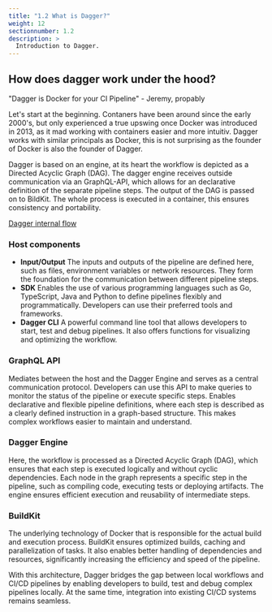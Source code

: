 ```yaml
---
title: "1.2 What is Dagger?"
weight: 12
sectionnumber: 1.2
description: >
  Introduction to Dagger.
---
```



## How does dagger work under the hood?


"Dagger is Docker for your CI Pipeline" - Jeremy, propably

Let's start at the beginning. Contaners have been around since the early 2000's, but only experienced a true upswing once Docker was introduced in 2013, as it mad working with containers easier and more intuitiv.
Dagger works with similar principals as Docker, this is not surprising as the founder of Docker is also the founder of Dagger.

Dagger is based on an engine, at its heart the workflow is depicted as a Directed Acyclic Graph (DAG). The dagger engine receives outside communication via an GraphQL-API, which allows for an declarative definition of the separate pipeline steps. The output of the DAG is passed on to BildKit. The whole process is executed in a container, this ensures consistency and portability.

[Dagger internal flow](dagger-4.svg)


### Host components


* **Input/Output** The inputs and outputs of the pipeline are defined here, such as files, environment variables or network resources. They form the foundation for the communication between different pipeline steps.
* **SDK** Enables the use of various programming languages such as Go, TypeScript, Java and Python to define pipelines flexibly and programmatically. Developers can use their preferred tools and frameworks.
* **Dagger CLI** A powerful command line tool that allows developers to start, test and debug pipelines. It also offers functions for visualizing and optimizing the workflow.


### GraphQL API

Mediates between the host and the Dagger Engine and serves as a central communication protocol. Developers can use this API to make queries to monitor the status of the pipeline or execute specific steps.
Enables declarative and flexible pipeline definitions, where each step is described as a clearly defined instruction in a graph-based structure. This makes complex workflows easier to maintain and understand.


### Dagger Engine

Here, the workflow is processed as a Directed Acyclic Graph (DAG), which ensures that each step is executed logically and without cyclic dependencies.
Each node in the graph represents a specific step in the pipeline, such as compiling code, executing tests or deploying artifacts. The engine ensures efficient execution and reusability of intermediate steps.


### BuildKit

The underlying technology of Docker that is responsible for the actual build and execution process. BuildKit ensures optimized builds, caching and parallelization of tasks.
It also enables better handling of dependencies and resources, significantly increasing the efficiency and speed of the pipeline.

With this architecture, Dagger bridges the gap between local workflows and CI/CD pipelines by enabling developers to build, test and debug complex pipelines locally. At the same time, integration into existing CI/CD systems remains seamless.

